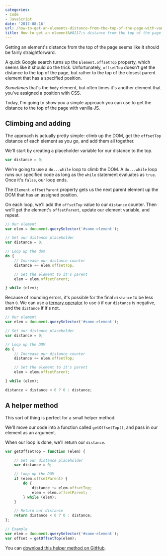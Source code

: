 ```yaml
---
categories:
- Code
- JavaScript
date: '2017-08-16'
url: /how-to-get-an-elements-distance-from-the-top-of-the-page-with-vanilla-javascript/
title: How to get an element&#8217;s distance from the top of the page with vanilla JavaScript
---
```


Getting an element's distance from the top of the page seems like it should be fairly straightforward.

A quick Google search turns up the `Element.offsetTop` property, which seems like it should do the trick. Unfortunately, `offsetTop` doesn't get the distance to the top of the page, but rather to the top of the closest parent element that has a specified position.

*Sometimes* that's the `body` element, but often times it's another element that you've assigned a position with CSS.

Today, I'm going to show you a simple approach you can use to get the distance to the top of the page with vanilla JS.

## Climbing and adding

The approach is actually pretty simple: climb up the DOM, get the `offsetTop` distance of each element as you go, and add them all together.

We'll start by creating a placeholder variable for our distance to the top.

```javascript
var distance = 0;
```

We're going to use a `do...while` loop to climb the DOM. A `do...while` loop runs our specified code as long as the `while` statement evaluates as `true`. Once it's `false`, our loop ends.

The `Element.offsetParent` property gets us the next parent element up the DOM that has an assigned position.

On each loop, we'll add the `offsetTop` value to our `distance` counter. Then we'll get the element's `offsetParent`, update our element variable, and repeat.

```javascript
// Our element
var elem = document.querySelector('#some-element');

// Set our distance placeholder
var distance = 0;

// Loop up the dom
do {
	// Increase our distance counter
	distance += elem.offsetTop;

	// Set the element to it's parent
	elem = elem.offsetParent;

} while (elem);
```

Because of rounding errors, it's possible for the final `distance` to be less than `0`. We can use a [ternary operator](/ternary-operators/) to use `0` if our `distance` is negative, and the `distance` if it's not.

```javascript
// Our element
var elem = document.querySelector('#some-element');

// Set our distance placeholder
var distance = 0;

// Loop up the DOM
do {
	// Increase our distance counter
	distance += elem.offsetTop;

	// Set the element to it's parent
	elem = elem.offsetParent;

} while (elem);

distance = distance < 0 ? 0 : distance;
```

## A helper method

This sort of thing is perfect for a small helper method.

We'll move our code into a function called `getOffsetTop()`, and pass in our element as an argument.

When our loop is done, we'll return our `distance`.

```javascript
var getOffsetTop = function (elem) {

	// Set our distance placeholder
	var distance = 0;

	// Loop up the DOM
	if (elem.offsetParent) {
		do {
			distance += elem.offsetTop;
			elem = elem.offsetParent;
		} while (elem);
	}

	// Return our distance
	return distance < 0 ? 0 : distance;
};

// Example
var elem = document.querySelector('#some-element');
var offset = getOffsetTop(elem);
```

You can [download this helper method on GitHub](https://github.com/cferdinandi/getOffsetTop).